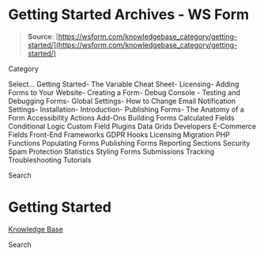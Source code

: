 # Getting Started Archives - WS Form

> **Source**: [https://wsform.com/knowledgebase_category/getting-started/](https://wsform.com/knowledgebase_category/getting-started/)


Category

Select...
 Getting Started- The Variable Cheat Sheet- Licensing- Adding Forms to Your Website- Creating a Form- Debug Console - Testing and Debugging Forms- Global Settings- How to Change Email Notification Settings- Installation- Introduction- Publishing Forms- The Anatomy of a Form Accessibility Actions Add-Ons Building Forms Calculated Fields Conditional Logic Custom Field Plugins Data Grids Developers E-Commerce Fields Front-End Frameworks GDPR Hooks Licensing Migration PHP Functions Populating Forms Publishing Forms Reporting Sections Security Spam Protection Statistics Styling Forms Submissions Tracking Troubleshooting Tutorials

Search

# Getting Started

 

[Knowledge Base](https://wsform.com/knowledgebase/)

Search

